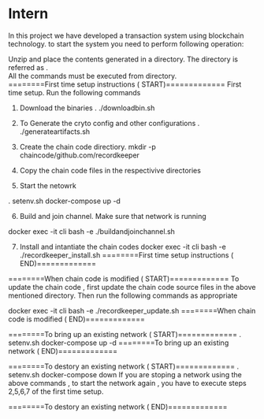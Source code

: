 # Intern

In this project we have developed a transaction system using blockchain technology.
to start the system you need to perform following operation:

Unzip and place the contents generated in a directory. 
The directory is referred as <network>.  
All the commands must be executed from  <network> directory.  
========First time setup instructions ( START)============= 
First time setup. Run the following commands 
 1. Download the binaries 
 . ./downloadbin.sh 

 2. To Generate the cryto config and other configurations
  . ./generateartifacts.sh 


 3. Create the chain code directiory.
  mkdir -p chaincode/github.com/recordkeeper 

 4. Copy the chain code files in the respectivive directories 

 5. Start the netowrk  

  . setenv.sh 
  docker-compose up -d 

 6. Build and join channel. Make sure that network is running 

   docker exec -it cli bash -e ./buildandjoinchannel.sh 


 7. Install and intantiate the chain codes 
  docker exec -it cli bash -e  ./recordkeeper_install.sh
========First time setup instructions ( END)============= 


========When chain code is modified ( START)============= 
 To update the chain code , first update the chain code source files in the above mentioned directory.
Then run the following commands as appropriate

  docker exec -it cli bash -e  ./recordkeeper_update.sh <version>
========When chain code is modified ( END)============= 


========To bring up an existing network ( START)============= 
  . setenv.sh 
  docker-compose up -d 
========To bring up an existing network ( END)============= 


========To destory  an existing network ( START)============= 
  . setenv.sh 
  docker-compose down 
 If you are stoping a network using the above commands , 
 to start the network again , you have to execute steps 2,5,6,7 of the first time setup.
 

========To destory  an existing network ( END)============= 
